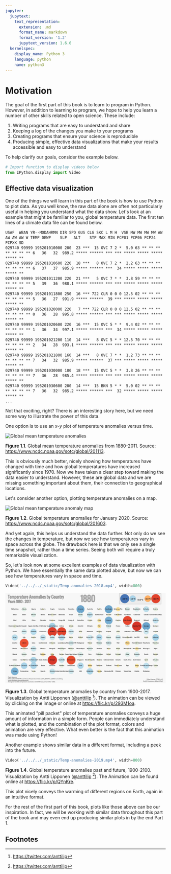```yaml
---
jupyter:
  jupytext:
    text_representation:
      extension: .md
      format_name: markdown
      format_version: '1.2'
      jupytext_version: 1.6.0
  kernelspec:
    display_name: Python 3
    language: python
    name: python3
---
```


# Motivation

The goal of the first part of this book is to learn to program in Python. However, in addition to learning to program, we hope to help you learn a number of other skills related to open science. These include:

1. Writing programs that are easy to understand and share
2. Keeping a log of the changes you make to your programs
3. Creating programs that ensure your science is reproducible
4. Producing simple, effective data visualizations that make your results accessible and easy to understand

To help clarify our goals, consider the example below.

```python tags=["hide-cell"]
# Import function to display videos below
from IPython.display import Video
```

## Effective data visualization

One of the things we will learn in this part of the book is how to use Python to plot data. As you well know, the raw data alone are often not particularly useful in helping you understand what the data show. Let's look at an example that might be familiar to you, global temperature data. The first ten lines of a climate data file can be found below.

```
USAF  WBAN YR--MODAHRMN DIR SPD GUS CLG SKC L M H  VSB MW MW MW MW AW AW AW AW W TEMP DEWP    SLP   ALT    STP MAX MIN PCP01 PCP06 PCP24 PCPXX SD
029740 99999 195201010000 200  23 ***  15 OVC 7 2 *  5.0 63 ** ** ** ** ** ** ** 6   36   32  989.2 ***** ****** *** *** ***** ***** ***** ***** **
029740 99999 195201010600 220  18 ***   8 OVC 7 2 *  2.2 63 ** ** ** ** ** ** ** 6   37   37  985.9 ***** ****** ***  34 ***** ***** ***** ***** **
029740 99999 195201011200 220  21 ***   5 OVC 7 * *  3.8 59 ** ** ** ** ** ** ** 5   39   36  988.1 ***** ****** *** *** ***** ***** ***** ***** **
029740 99999 195201011800 250  16 *** 722 CLR 0 0 0 12.5 02 ** ** ** ** ** ** ** 5   36   27  991.9 ***** ******  39 *** ***** ***** ***** ***** **
029740 99999 195201020000 220   7 *** 722 CLR 0 0 0 12.5 02 ** ** ** ** ** ** ** 0   36   28  995.8 ***** ****** *** *** ***** ***** ***** ***** **
029740 99999 195201020600 220  16 ***  15 OVC 5 * *  9.4 02 ** ** ** ** ** ** ** 1   36   34  997.1 ***** ****** ***  34 ***** ***** ***** ***** **
029740 99999 195201021200 110  14 ***   8 OVC 5 * * 12.5 70 ** ** ** ** ** ** ** 2   34   28  993.1 ***** ****** *** *** ***** ***** ***** ***** **
029740 99999 195201021800 160  14 ***   8 OVC 7 * *  1.2 73 ** ** ** ** ** ** ** 7   34   32  985.9 ***** ******  37 *** ***** ***** ***** ***** **
029740 99999 195201030000 180  18 ***  15 OVC 5 * *  3.8 26 ** ** ** ** ** ** ** 7   36   28  985.4 ***** ****** *** *** ***** ***** ***** ***** **
029740 99999 195201030600 200  14 ***  15 BKN 5 * *  5.0 02 ** ** ** ** ** ** ** 7   36   32  985.2 ***** ****** ***  32 ***** ***** ***** ***** **
...
```

Not that exciting, right? There is an interesting story here, but we need some way to illustrate the power of this data.

One option is to use an *x*-*y* plot of temperature anomalies versus time.

![Global mean temperature anomalies](https://www.ncdc.noaa.gov/sotc/service/global/global-land-ocean-mntp-anom/201101-201112.png)

**Figure 1.1**. Global mean temperature anomalies from 1880-2011. Source: <https://www.ncdc.noaa.gov/sotc/global/201113>.

This is obviously much better, nicely showing how temperatures have changed with time and how global temperatures have increased significantly since 1970. Now we have taken a clear step toward making the data easier to understand. However, these are global data and we are missing something important about them, their connection to geographical locations.

Let's consider another option, plotting temperature anomalies on a map.

![Global mean temperature anomaly map](https://www.ncdc.noaa.gov/sotc/service/global/map-blended-mntp/202001.png)

**Figure 1.2**. Global temperature anomalies for January 2020. Source: <https://www.ncdc.noaa.gov/sotc/global/201603>.

And yet again, this helps us understand the data further. Not only do we see the changes in temperature, but now we see how temperatures vary in space across the globe. The drawback here is that we only see a single time snapshot, rather than a time series. Seeing both will require a truly remarkable visualization.

So, let's look now at some excellent examples of data visualization with Python. We have essentially the same data plotted above, but now we can see how temperatures vary in space and time.

```python tags=["hide-input"]
Video('../../../_static/Temp-anomalies-2018.mp4', width=800)
```

[![Global temperature anomalies video](../img/lipponen-video-1.jpg)](https://flic.kr/p/293M1oa)

**Figure 1.3**. Global temperature anomalies by country from 1900-2017. Visualization by Antti Lipponen ([@anttilip](https://twitter.com/anttilip) [^antti_twitter]). The animation can be viewed by clicking on the image or online at <https://flic.kr/p/293M1oa>.

This animated "pill packet" plot of temperature anomalies conveys a huge amount of information in a simple form. People can immediately understand what is plotted, and the combination of the plot format, colors and animation are very effective. What even better is the fact that this animation was made using Python!

Another example shows similar data in a different format, including a peek into the future.

```python tags=["hide-input"]
Video('../../../_static/Temp-anomalies-2019.mp4', width=800)
```

**Figure 1.4**. Global temperature anomalies past and future, 1900-2100. Visualization by Antti Lipponen ([@anttilip](https://twitter.com/anttilip) [^antti_twitter]). The Animation can be found online at <https://flic.kr/p/QYnKre>.

This plot nicely conveys the warming of different regions on Earth, again in an intuitive format.

For the rest of the first part of this book, plots like those above can be our inspiration. In fact, we will be working with similar data throughout this part of the book and may even end up producing similar plots in by the end Part 1.


## Footnotes

[^antti_twitter]: <https://twitter.com/anttilip>
